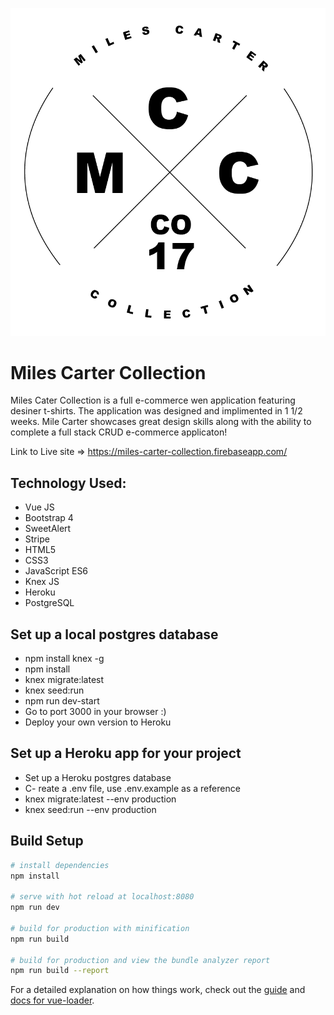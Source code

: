 ![Think Tank Books](/capstone/client/apparel/src/assets/MCCLogo-01.png)
# Miles Carter Collection
Miles Cater Collection is a full e-commerce wen application featuring desiner t-shirts. The application was designed and implimented in 1 1/2 weeks. Mile Carter showcases great design skills along with the ability to complete a full stack CRUD e-commerce applicaton!

Link to Live site => https://miles-carter-collection.firebaseapp.com/

## Technology Used:
- Vue JS
- Bootstrap 4
- SweetAlert
- Stripe
- HTML5
- CSS3
- JavaScript ES6
- Knex JS
- Heroku
- PostgreSQL

## Set up a local postgres database 
- npm install knex -g
- npm install
- knex migrate:latest
- knex seed:run
- npm run dev-start
- Go to port 3000 in your browser :)
- Deploy your own version to Heroku

## Set up a Heroku app for your project
- Set up a Heroku postgres database
- C- reate a .env file, use .env.example as a reference
- knex migrate:latest --env production
- knex seed:run --env production

## Build Setup

``` bash
# install dependencies
npm install

# serve with hot reload at localhost:8080
npm run dev

# build for production with minification
npm run build

# build for production and view the bundle analyzer report
npm run build --report
```

For a detailed explanation on how things work, check out the [guide](http://vuejs-templates.github.io/webpack/) and [docs for vue-loader](http://vuejs.github.io/vue-loader).
